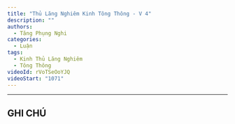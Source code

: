 ```yaml
---
title: "Thủ Lăng Nghiêm Kinh Tông Thông - V 4"
description: ""
authors: 
  - Tăng Phụng Nghi
categories:
  - Luận
tags:
  - Kinh Thủ Lăng Nghiêm
  - Tông Thông
videoId: rVoTSeOoYJQ
videoStart: "1071"
---
```



<hr class="blog-rule" />

## GHI CHÚ

[^1]: ⭐️
